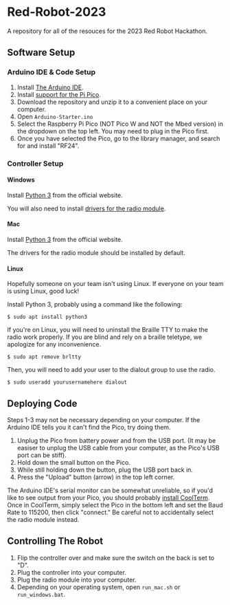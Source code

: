 # Red-Robot-2023
A repository for all of the resouces for the 2023 Red Robot Hackathon.

## Software Setup

### Arduino IDE & Code Setup

1. Install [The Arduino IDE](https://www.arduino.cc/en/software).
2. Install [support for the Pi Pico](https://github.com/earlephilhower/arduino-pico#installation).
3. Download the repository and unzip it to a convenient place on your computer.
4. Open `Arduino-Starter.ino`
5. Select the Raspberry Pi Pico (NOT Pico W and NOT the Mbed version) in the dropdown on the top left. You may need to plug in the Pico first.
6. Once you have selected the Pico, go to the library manager, and search for and install "RF24".

### Controller Setup

#### Windows

Install [Python 3](https://www.python.org/downloads/) from the official website.

You will also need to install [drivers for the radio module](https://www.wch-ic.com/downloads/CH341SER_ZIP.html).

#### Mac

Install [Python 3](https://www.python.org/downloads/) from the official website.

The drivers for the radio module should be installed by default.

#### Linux 

Hopefully someone on your team isn't using Linux.
If everyone on your team is using Linux, good luck!

Install Python 3, probably using a command like the following:

```
$ sudo apt install python3
```

If you're on Linux, you will need to uninstall the Braille TTY to make the radio work properly.
If you are blind and rely on a braille teletype, we apologize for any inconvenience.

```
$ sudo apt remove brltty
```

Then, you will need to add your user to the dialout group to use the radio.

```
$ sudo useradd yourusernamehere dialout
```

## Deploying Code

Steps 1-3 may not be necessary depending on your computer.
If the Arduino IDE tells you it can't find the Pico, try doing them.

1. Unplug the Pico from battery power and from the USB port.
  (It may be easiser to unplug the USB cable from your computer, as the Pico's USB port can be stiff).
2. Hold down the small button on the Pico.
3. While still holding down the button, plug the USB port back in.
4. Press the "Upload" button (arrow) in the top left corner.

The Arduino IDE's serial monitor can be somewhat unreliable,
so if you'd like to see output from your Pico,
you should probably [install CoolTerm](https://freeware.the-meiers.org).
Once in CoolTerm, simply select the Pico in the bottom left and set the Baud Rate to 115200, then click "connect."
Be careful not to accidentally select the radio module instead.


## Controlling The Robot

1. Flip the controller over and make sure the switch on the back is set to "D".
2. Plug the controller into your computer.
3. Plug the radio module into your computer.
5. Depending on your operating system, open `run_mac.sh` or `run_windows.bat`.